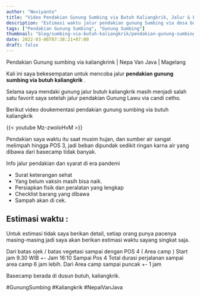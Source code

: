```yaml
---
author: "Noviyanto"
title: "Video Pendakian Gunung Sumbing via Butuh Kaliangkrik, Jalur & Estimasi Waktu"
description: "Estimasi waktu jalur pendakian gunung Sumbing via desa butuh kaliangrik ( nepal van Java ). Info pendakian terbaru gunung sumbing."
tags: ["Pendakian Gunung Sumbing", "Gunung Sumbing"]
thumbnail: "blog/sumbing-via-butuh-kaliangkrik/pendakian-gunung-sumbing-via-butuh-kaliangkrik.jpg"
date: 2022-03-06T07:38:21+07:00
draft: false
---
```


Pendakian Gunung sumbing via kaliangkrink | Nepa Van Java | Magelang

Kali ini saya bekesempatan untuk mencoba jalur **pendakian gunung sumbing via butuh kaliangkrik** .

Selama saya mendaki gunung jalur butuh kaliangkrik masih menjadi salah satu favorit saya setelah jalur pendakian Gunung Lawu via candi cetho.

Berikut video doukementasi pendakian gunung sumbing via butuh kaliangkrik

{{< youtube Mz-zwoloHvM >}}

Pendakian saya waktu itu saat musim hujan, dan sumber air sangat melimpah hingga POS 3, jadi beban dipundak sedikit ringan karna air yang dibawa dari basecamp tidak banyak.

Info jalur pendakian dan syarat di era pandemi

- Surat keterangan sehat
- Yang belum vaksin masih bisa naik.
- Persiapkan fisik dan peralatan yang lengkap
- Checklist barang yang dibawa
- Sampah akan di cek.

## Estimasi waktu :

Untuk estimasi tidak saya berikan detail, setiap orang punya pacenya masing-masing jadi saya akan berikan estimasi waktu sayang singkat saja.

Dari batas ojek / batas vegetasi sampai dengan POS 4 ( Area camp )
Start jam 9.30 WIB
+- Jam 16:10 Sampai Pos 4
Total durasi perjalanan sampai area camp 6 jam lebih.
Dari Area camp sampai puncak +- 1 jam

Basecamp berada di dusun butuh, kaliangkrik.

#GunungSumbing #Kaliangkrik #NepalVanJava
